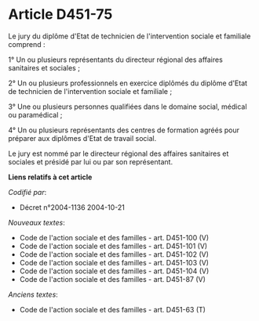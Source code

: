# Article D451-75

Le jury du diplôme d'Etat de technicien de l'intervention sociale et familiale comprend :

1° Un ou plusieurs représentants du directeur régional des affaires sanitaires et sociales ;

2° Un ou plusieurs professionnels en exercice diplômés du diplôme d'Etat de technicien de l'intervention sociale et
familiale ;

3° Une ou plusieurs personnes qualifiées dans le domaine social, médical ou paramédical ;

4° Un ou plusieurs représentants des centres de formation agréés pour préparer aux diplômes d'Etat de travail social.

Le jury est nommé par le directeur régional des affaires sanitaires et sociales et présidé par lui ou par son représentant.

**Liens relatifs à cet article**

_Codifié par_:

  - Décret n°2004-1136 2004-10-21

_Nouveaux textes_:

  - Code de l'action sociale et des familles - art. D451-100 (V)
  - Code de l'action sociale et des familles - art. D451-101 (V)
  - Code de l'action sociale et des familles - art. D451-102 (V)
  - Code de l'action sociale et des familles - art. D451-103 (V)
  - Code de l'action sociale et des familles - art. D451-104 (V)
  - Code de l'action sociale et des familles - art. D451-87 (V)

_Anciens textes_:

  - Code de l'action sociale et des familles - art. D451-63 (T)
